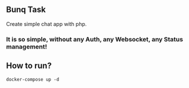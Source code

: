 ## Bunq Task
Create simple chat app with php.

### It is so simple, without any Auth, any Websocket, any Status management!


## How to run?

```
docker-compose up -d
```
